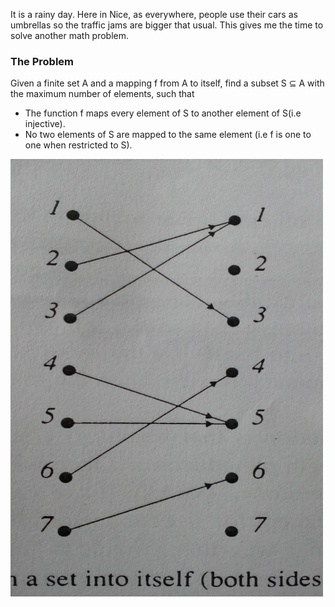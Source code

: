 It is a rainy day. Here in Nice, as everywhere, people use their cars as umbrellas so the traffic jams are bigger that usual. This gives me the time to solve another math problem.

### The Problem 
Given a finite set A and a mapping f from A to itself, find a subset S ⊆ A  with the maximum number of elements, such that
* The function f maps every element of S to another element of S(i.e injective).
* No two elements of S are mapped to the same element (i.e f is one to one when restricted to S).

<img src="/_data/IMG_20170620_132423.jpg" height="700" width="500"/> 
